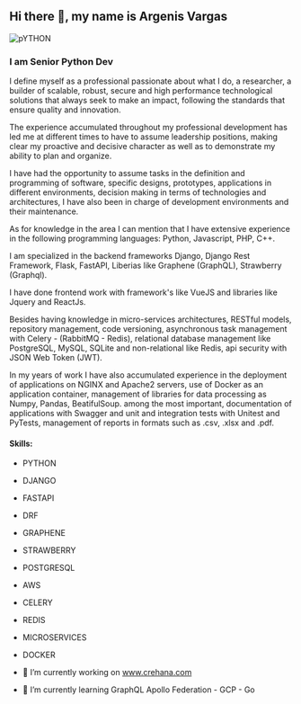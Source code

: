 ## Hi there 👋, my name is Argenis Vargas

![pYTHON](https://user-images.githubusercontent.com/33646049/199755303-5b520780-7da8-4a93-83d0-1136d302ccc1.png)

### I am Senior Python Dev

I define myself as a professional passionate about what I do, a researcher, a builder of scalable, robust, secure and high performance technological solutions that always seek to make an impact, following the standards that ensure quality and innovation.

The experience accumulated throughout my professional development has led me at different times to have to assume leadership positions, making clear my proactive and decisive character as well as to demonstrate my ability to plan and organize. 

I have had the opportunity to assume tasks in the definition and programming of software, specific designs, prototypes, applications in different environments, decision making in terms of technologies and architectures, I have also been in charge of development environments and their maintenance. 

As for knowledge in the area I can mention that I have extensive experience in the following programming languages: Python, Javascript, PHP, C++.

I am specialized in the backend frameworks Django, Django Rest Framework, Flask, FastAPI, Liberias like Graphene (GraphQL), Strawberry (Graphql). 

I have done frontend work with framework's like VueJS and libraries like Jquery and ReactJs.

Besides having knowledge in micro-services architectures, RESTful models, repository management, code versioning, asynchronous task management with Celery - (RabbitMQ - Redis), relational database management like PostgreSQL, MySQL, SQLite and non-relational like Redis, api security with JSON Web Token (JWT).

In my years of work I have also accumulated experience in the deployment of applications on NGINX and Apache2 servers, use of Docker as an application container, management of libraries for data processing as Numpy, Pandas, BeatifulSoup. among the most important, documentation of applications with Swagger and unit and integration tests with Unitest and PyTests, management of reports in formats such as .csv, .xlsx and .pdf.

#### Skills:

- PYTHON
- DJANGO
- FASTAPI
- DRF
- GRAPHENE
- STRAWBERRY
- POSTGRESQL
- AWS
- CELERY
- REDIS
- MICROSERVICES
- DOCKER

- 🔭 I’m currently working on www.crehana.com 
- 🌱 I’m currently learning GraphQL Apollo Federation - GCP - Go 




